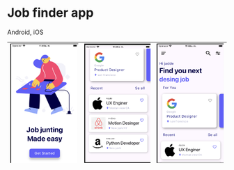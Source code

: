 # Job finder  app
Android, iOS
<br/>

![Login](docs/pantalla1.png) | ![signup](docs/pantalla2.png) | ![Pagina Principal](docs/pantalla2.1.png) 
-----------------------------------|------------------------------------|-----------------------------------